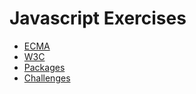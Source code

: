 # Javascript Exercises

* [ECMA](/ecma)
* [W3C](/w3c)
* [Packages](/packages)
* [Challenges](/challenges)
